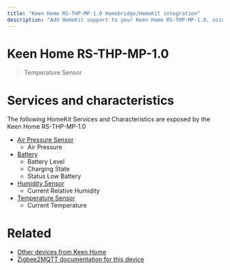 ```yaml
---
title: "Keen Home RS-THP-MP-1.0 Homebridge/HomeKit integration"
description: "Add HomeKit support to your Keen Home RS-THP-MP-1.0, using Homebridge, Zigbee2MQTT and homebridge-z2m."
---
```

<!---
This file has been GENERATED using src/docgen/docgen.ts
DO NOT EDIT THIS FILE MANUALLY!
-->
# Keen Home RS-THP-MP-1.0
> Temperature Sensor


# Services and characteristics
The following HomeKit Services and Characteristics are exposed by
the Keen Home RS-THP-MP-1.0

* [Air Pressure Sensor](../../sensors.md)
  * Air Pressure
* [Battery](../../battery.md)
  * Battery Level
  * Charging State
  * Status Low Battery
* [Humidity Sensor](../../sensors.md)
  * Current Relative Humidity
* [Temperature Sensor](../../sensors.md)
  * Current Temperature


# Related
* [Other devices from Keen Home](../index.md#keen_home)
* [Zigbee2MQTT documentation for this device](https://www.zigbee2mqtt.io/devices/RS-THP-MP-1.0.html)